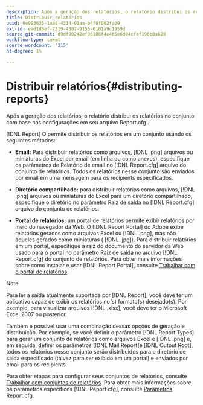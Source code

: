 ```yaml
---
description: Após a geração dos relatórios, o relatório distribui os relatórios no conjunto com base nas configurações em seu arquivo Report.cfg .
title: Distribuir relatórios
uuid: 0e993635-1aa8-4314-91aa-b4f8f002fa09
exl-id: ead1d8ef-7319-4307-9155-0101a9c1959d
source-git-commit: d9df90242ef96188f4e4b5e6d04cfef196b0a628
workflow-type: tm+mt
source-wordcount: '315'
ht-degree: 1%

---
```


# Distribuir relatórios{#distributing-reports}

Após a geração dos relatórios, o relatório distribui os relatórios no conjunto com base nas configurações em seu arquivo Report.cfg .

[!DNL Report] O permite distribuir os relatórios em um conjunto usando os seguintes métodos:

* **Email:** Para distribuir relatórios como arquivos,  [!DNL .png] arquivos ou miniaturas do Excel por email (em linha ou como anexos), especifique os parâmetros de Relatório de email no  [!DNL Report.cfg] arquivo do conjunto de relatórios. Todos os relatórios nesse conjunto são enviados por email em uma mensagem para os recipients especificados.

* **Diretório compartilhado:** para distribuir relatórios como arquivos,  [!DNL .png] arquivos ou miniaturas do Excel para um diretório compartilhado, especifique o diretório no parâmetro Raiz de saída no  [!DNL Report.cfg] arquivo do conjunto de relatórios.

* **Portal de relatórios:** um portal de relatórios permite exibir relatórios por meio do navegador da Web. O [!DNL Report Portal] do Adobe exibe relatórios gerados como arquivos Excel ou [!DNL .png], mas não aqueles gerados como miniaturas ( [!DNL .jpg]). Para distribuir relatórios em um portal, especifique a raiz do documento do servidor da Web usado para o portal no parâmetro Raiz de saída no arquivo [!DNL Report.cfg] do conjunto de relatórios. Para obter mais informações sobre como instalar e usar [!DNL Report Portal], consulte [Trabalhar com o portal de relatórios](../../home/c-rpt-oview/c-rpt-portal/c-rpt-portal.md#concept-f692210cad494c00865dbf325eb5ed35).

>[!NOTE]
>
>Para ler a saída atualmente suportada por [!DNL Report], você deve ter um aplicativo capaz de exibir os relatórios no(s) formato(s) desejado(s). Por exemplo, para visualizar arquivos [!DNL .xlsx], você deve ter o Microsoft Excel 2007 ou posterior.

Também é possível usar uma combinação dessas opções de geração e distribuição. Por exemplo, se você definir o parâmetro [!DNL Report Types] para gerar um conjunto de relatórios como arquivos Excel e [!DNL .png] e, em seguida, definir os parâmetros [!DNL Mail Report]e [!DNL Output Root], todos os relatórios nesse conjunto serão distribuídos para o diretório de saída especificado (talvez para ser exibido em um portal) e enviados por email para os recipients.

Para obter etapas para configurar seus conjuntos de relatórios, consulte [Trabalhar com conjuntos de relatórios](../../home/c-rpt-oview/c-work-rpt-sets/c-work-rpt-sets.md#concept-a5f078668e1245e684cb2a778c8803d5). Para obter mais informações sobre os parâmetros específicos [!DNL Report.cfg], consulte [Parâmetros Report.cfg](../../home/c-rpt-oview/c-rpt-param-ref/c-rpt-param.md#concept-838e59d72d3f4cb29ee15f5c7eb0ceff).

